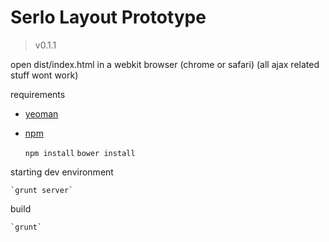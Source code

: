 # Serlo Layout Prototype

> v0.1.1

open dist/index.html in a webkit browser (chrome or safari)
(all ajax related stuff wont work)

requirements

* [yeoman](http://yeoman.io)
* [npm](http://node.js)


    `npm install`
    `bower install`


    
starting dev environment

    `grunt server`

build

    `grunt`